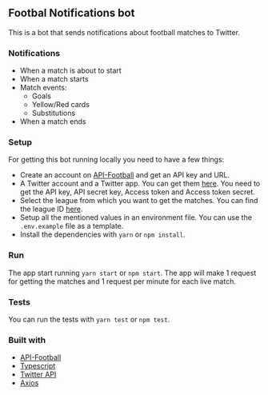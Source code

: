 ## Footbal Notifications bot

This is a bot that sends notifications about football matches to Twitter.

### Notifications

- When a match is about to start
- When a match starts
- Match events:
  - Goals
  - Yellow/Red cards
  - Substitutions
- When a match ends

### Setup

For getting this bot running locally you need to have a few things:

- Create an account on [API-Football](https://www.api-football.com/) and get an API key and URL.
- A Twitter account and a Twitter app. You can get them [here](https://developer.twitter.com). You need to get the API key, API secret key, Access token and Access token secret.
- Select the league from which you want to get the matches. You can find the league ID [here](https://dashboard.api-football.com/soccer/ids).
- Setup all the mentioned values in an environment file. You can use the `.env.example` file as a template.
- Install the dependencies with `yarn` or `npm install`.

### Run

The app start running `yarn start` or `npm start`.
The app will make 1 request for getting the matches and 1 request per minute for each live match.

### Tests

You can run the tests with `yarn test` or `npm test`.

### Built with

- [API-Football](https://www.api-football.com)
- [Typescript](https://www.typescriptlang.org)
- [Twitter API](https://github.com/plhery/node-twitter-api-v2#readme)
- [Axios](https://axios-http.com/docs/intro)
